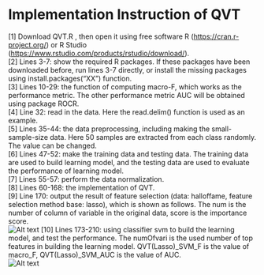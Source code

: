 # Implementation Instruction of QVT

[1]	Download QVT.R , then open it using free software R (https://cran.r-project.org/)  or R Studio (https://www.rstudio.com/products/rstudio/download/).  
[2]	Lines 3-7: show the required R packages. If these packages have been downloaded before, run lines 3-7 directly, or install the missing packages using install.packages(“XX”) function.  
[3]	Lines 10-29: the function of computing macro-F, which works as the performance metric. The other performance metric AUC will be obtained using package ROCR.  
[4]	Line 32: read in the data. Here the read.delim() function is used as an example.  
[5]	Lines 35-44: the data preprocessing, including making the small-sample-size data. Here 50 samples are extracted from each class randomly. The value can be changed.  
[6]	Lines 47-52: make the training data and testing data. The training data are used to build learning model, and the testing data are used to evaluate the performance of learning model.  
[7]	Lines 55-57: perform the data normalization.  
[8]	Lines 60-168: the implementation of QVT.  
[9]	Line 170: output the result of feature selection (data: halloffame, feature selection method base: lasso), which is shown as follows. The num is the number of column of variable in the original data, score is the importance score.  
![Alt text](https://github.com/zhengwanw/QVT/edit/main/picture/pic1.png)
[10]	Lines 173-210: using classifier svm to build the learning model, and test the performance. The numOfvari is the used number of top features in building the learning model. QVT(Lasso)_SVM_F is the value of macro_F, QVT(Lasso)_SVM_AUC is the value of AUC.  
 ![Alt text](https://github.com/zhengwanw/QVT/edit/main/picture/pic2.png)

